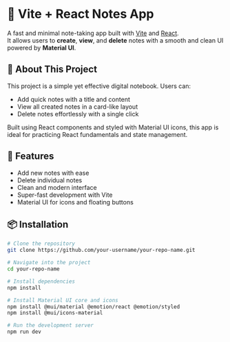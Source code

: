 # 📝 Vite + React Notes App

A fast and minimal note-taking app built with [Vite](https://vitejs.dev/) and [React](https://reactjs.org/).  
It allows users to **create**, **view**, and **delete** notes with a smooth and clean UI powered by **Material UI**.

## 📖 About This Project

This project is a simple yet effective digital notebook. Users can:

- Add quick notes with a title and content
- View all created notes in a card-like layout
- Delete notes effortlessly with a single click

Built using React components and styled with Material UI icons, this app is ideal for practicing React fundamentals and state management.

## 🚀 Features

- Add new notes with ease
- Delete individual notes
- Clean and modern interface
- Super-fast development with Vite
- Material UI for icons and floating buttons

## 📦 Installation

```bash
# Clone the repository
git clone https://github.com/your-username/your-repo-name.git

# Navigate into the project
cd your-repo-name

# Install dependencies
npm install

# Install Material UI core and icons
npm install @mui/material @emotion/react @emotion/styled
npm install @mui/icons-material

# Run the development server
npm run dev
